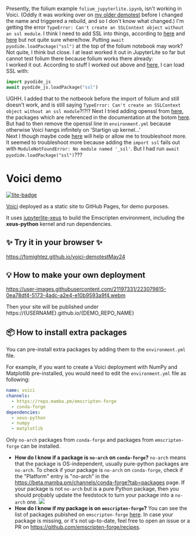 Presently, the folium example `folium_jupyterlite.ipynb`, isn't working in Voici. (Oddly it was working over on [my older demotest](https://github.com/fomightez/voici-demotestBASEDonOLDrepo) before I changed the name and triggered a rebuild, and so I don't know what changed.) I'm getting the error `TypeError: Can't create an SSLContext object without an ssl module`. I think I need to add SSL into things, according to [here](https://github.com/pyodide/pyodide/issues/529#issuecomment-1542971001) and [here](https://pyodide.org/en/stable/usage/wasm-constraints.html#optional-modules) but not quite sure where/how.  Putting `await pyodide.loadPackage("ssl")` at the top of the folium notebook may work? Not quite, I think but close. I at least worked it out in JupyterLite so far but cannot test folium there because folium works there already:  
I worked it out. According to stuff I worked out above and [here](https://pyodide.org/en/stable/usage/loading-packages.html#how-to-chose-between-micropip-install-and-pyodide-loadpackage), I can load SSL with:

```python 
import pyodide_js
await pyodide_js.loadPackage("ssl")
```

UGHH. I added that to the notbeook before the import of folium and still doesn't work, and is still saying `TypeError: Can't create an SSLContext object without an ssl module`?!?!?
Next I tried adding openssl from [here](https://beta.mamba.pm/channels/emscripten-forge?tab=packages&size=25&index=0&query=openssl), the packages which are referenced in the documentation at the botom [here](https://github.com/voila-dashboards/voici-demo?tab=readme-ov-file). But had to then remove the openssl line in `environment.yml` because otherwise Voici hangs infinitely on 'Startign up kernel...'  
Next I though maybe code [here](https://stackoverflow.com/questions/78495010/finding-similar-dna-sequence-in-a-specific-organism-with-biopythons-blast-modul/78497470#comment138398090_78497470) will help or allow me to troubleshoot more. It seemed to troubleshoot more because adding the `import ssl` fails out with `ModuleNotFoundError: No module named '_ssl'`. But I had run `await pyodide.loadPackage("ssl")`???

# Voici demo

[![lite-badge](https://jupyterlite.rtfd.io/en/latest/_static/badge.svg)](https://fomightez.github.io/voici-demotestMay24)

[Voici](https://github.com/voila-dashboards/voici) deployed as a static site to GitHub Pages, for demo purposes.

It uses [jupyterlite-xeus](https://github.com/jupyterlite/xeus) to build the Emscripten environment, including the **xeus-python** kernel and run dependencies.

## ✨ Try it in your browser ✨

https://fomightez.github.io/voici-demotestMay24

## 💡 How to make your own deployment

https://user-images.githubusercontent.com/21197331/223079815-0ea78df4-5173-4adc-a2e4-e10b9593a9f4.webm

Then your site will be published under https://{USERNAME}.github.io/{DEMO_REPO_NAME}

## 📦 How to install extra packages

You can pre-install extra packages by adding them to the ``environment.yml`` file.

For example, if you want to create a Voici deployment with NumPy and Matplotlib pre-installed, you would need to edit the ``environment.yml`` file as following:

```yml
name: voici
channels:
  - https://repo.mamba.pm/emscripten-forge
  - conda-forge
dependencies:
  - xeus-python
  - numpy
  - matplotlib
```

Only ``no-arch`` packages from ``conda-forge`` and packages from ``emscripten-forge`` can be installed.
- **How do I know if a package is ``no-arch`` on ``conda-forge``?** ``no-arch`` means that the package is OS-independent, usually pure-python packages are ``no-arch``. To check if your package is ``no-arch`` on ``conda-forge``, check if the "Platform" entry is "no-arch" in the https://beta.mamba.pm/channels/conda-forge?tab=packages page. If your package is not ``no-arch`` but is a pure Python package, then you should probably update the feedstock to turn your package into a ``no-arch`` one.
![](https://raw.githubusercontent.com/jupyterlite/xeus-python-demo/main/noarch.png)
- **How do I know if my package is on ``emscripten-forge``?** You can see the list of packages pubished on ``emscripten-forge`` [here](https://beta.mamba.pm/channels/emscripten-forge?tab=packages). In case your package is missing, or it's not up-to-date, feel free to open an issue or a PR on https://github.com/emscripten-forge/recipes.

